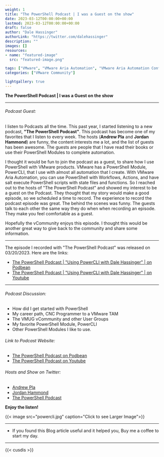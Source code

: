 ```yaml
---
weight: 1
title: "The PowerShell Podcast | I was a Guest on the show"
date: 2023-03-12T00:00:00+00:00
lastmod: 2023-03-12T00:00:00+00:00
draft: false
author: "Dale Hassinger"
authorLink: "https://twitter.com/dalehassinger"
description: ""
images: []
resources:
- name: "featured-image"
  src: "featured-image.png"

tags: ["VMware", "VMware Aria Automation", "VMware Aria Automation Config", "PowerCLI", "vExpert", "vCommunity", "Podcast"]
categories: ["VMware Community"]

lightgallery: true
---
```


**The PowerShell Podcast | I was a Guest on the show**

---

<!--more-->

###### Podcast Guest:

I listen to Podcasts all the time. This past year, I started listening to a new podcast, **"The PowerShell Podcast"**. This podcast has become one of my favorites that I listen to every week. The hosts (**Andrew Pla** and **Jordan Hammond**) are funny, the content interests me a lot, and the list of guests has been awesome. The guests are people that I have read their books or use their PowerShell Modules to complete automation.  

I thought it would be fun to join the podcast as a guest, to share how I use PowerShell with VMware products. VMware has a PowerShell Module, PowerCLI, that I use with almost all automation that I create. With VMware Aria Automation, you can use PowerShell with Workflows, Actions, and have salt execute PowerShell scripts with state files and functions. So I reached out to the hosts of "The PowerShell Podcast" and showed my interest to be a guest on the Podcast. They thought that my story would make a good episode, so we scheduled a time to record. The experience to record the podcast episode was great. The behind the scenes was funny. The guests talk to each other the same way they do when when recording an episode. They make you feel comfortable as a guest.

Hopefully the vCommunity enjoys this episode. I thought this would be another great way to give back to the community and share some information.

---

The episode I recorded with "The PowerShell Podcast" was released on 03/20/2023. Here are the links:
* [The PowerShell Podcast | "Using PowerCLI with Dale Hassinger" | on Podbean](https://powershellpodcast.podbean.com/e/using-powercli-with-dale-hassinger/)
* [The PowerShell Podcast | "Using PowerCLI with Dale Hassinger" | on Youtube](https://youtu.be/U8QwsnM4EkQ)

---


###### Podcast Discussion:
* How did I get started with PowerShell
* My career path, CNC Programmer to a VMware TAM
* The VMUG vCommunity and other User Groups
* My favorite PowerShell Module, PowerCLI
* Other PowerShell Modules I like to use.

###### Link to Podcast Website:

* [The PowerShell Podcast on Podbean](https://powershellpodcast.podbean.com/)
* [The PowerShell Podcast on Youtube](https://www.youtube.com/playlist?list=PL1mL90yFExsjUS8DRkzfLUcHds7vlxqgM)



###### Hosts and Show on Twitter:
* [Andrew Pla](https://twitter.com/AndrewPlaTech)
* [Jordan Hammond](https://twitter.com/DevOpsJordan)
* [The PowerShell Podcast](https://twitter.com/PowerShellpod)



**Enjoy the listen!**

{{< image src="powercli.jpg" caption="Click to see Larger Image">}}  

---

* If you found this Blog article useful and it helped you, Buy me a coffee to start my day.  

<center>
<script type="text/javascript" src="https://cdnjs.buymeacoffee.com/1.0.0/button.prod.min.js" data-name="bmc-button" data-slug="dalehassinger" data-color="#FFDD00" data-emoji=""  data-font="Cookie" data-text="Buy me a coffee" data-outline-color="#000000" data-font-color="#000000" data-coffee-color="#ffffff" ></script>
</center>

---

{{< cusdis >}}